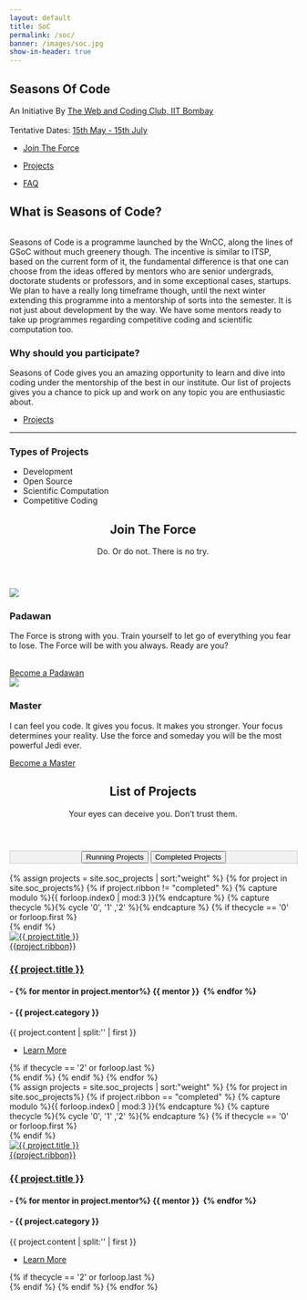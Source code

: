 ```yaml
---
layout: default
title: SoC
permalink: /soc/
banner: /images/soc.jpg
show-in-header: true
---
```


<head>
	<style>
    div.tab {
    float : center;
    align-content: :center;
    width: 100%;
    overflow: hidden;
    border: 1px solid #ccc;
    background-color: #f1f1f1;
}

/* Style the buttons inside the tab */
div.tab button {
    background-color: inherit;
    float: center;
    border: none;
    outline: none;
    cursor: pointer;
    padding: 14px 14%;
    transition: 0.3s;
    font-size: 25px;
}

/* Change background color of buttons on hover */
div.tab button:hover {
    background-color: #ddd;
}

/* Create an active/current tablink class */
div.tab button.active {
    background-color: #ccc;
}


    .tabcontent {

    display: none;
    padding: 6px 12px;
    border: 1px solid #ccc;
    border-top: none;
}

</style>
</head>

<!-- Banner -->
<section id="banner" style="background-image:url({{ page.banner | prepend: site.baseurl }})">
    <div class="inner">
        <h2>Seasons Of Code</h2>
        <p> An Initiative By <a href="https://www.wncc-iitb.org/">The Web and Coding Club, IIT Bombay</a><br/><br/>
        Tentative Dates: <a href="https://calendar.google.com/event?action=TEMPLATE&tmeid=N3ZxOHNlNDFtcnY2bzFhNXJpZjVmbDk2MDMgYWJlZW45QG0&tmsrc=abeen9%40gmail.com">15th May - 15th July</a></p>
        <ul class="actions">
            <li><a href="#one" class="button big special">Join The Force</a></li>
        </ul>
        <ul class="actions">
            <li><a href="#two" class="button big special">Projects</a></li>
        </ul>
        <ul class = "actions">
        	<li><a href = "faq.html" class="button big special">FAQ</a></li>
        </ul>
    </div>
</section>

<!-- Three -->
<section id="three" class="wrapper style1">
	<div class="container">
		<div class="row">
			<div class="8u">
				<section>
					<h2>What is Seasons of Code?</h2>
					<a href="#" class="image fit"><img src="{{ '/images/coding.jpg' | prepend: site.baseurl }}" alt="" /></a>
					<p>Seasons of Code is a programme launched by the WnCC, along the lines of GSoC without much greenery though. The incentive is similar to ITSP, based on the current form of it, the fundamental difference is that one can choose from the ideas offered by mentors who are senior undergrads, doctorate students or professors, and in some exceptional cases, startups. We plan to have a really long timeframe though, until the next winter extending this programme into a mentorship of sorts into the semester. It is not just about development by the way. We have some mentors ready to take up programmes regarding competitive coding and scientific computation too.
					</p>
				</section>
			</div>
			<div class="4u">
				<section>
					<h3>Why should you participate?</h3>
					<p>Seasons of Code gives you an amazing opportunity to learn and dive into coding under the mentorship of the best in our institute. Our list of projects gives you a chance to pick up and work on any topic you are enthusiastic about.</p>
					<ul class="actions">
						<li><a href="#two" class="button alt">Projects</a></li>
					</ul>
				</section>
				<hr />
				<section>
					<h3>Types of Projects</h3>
					<ul>
						<li>Development</li>
						<li>Open Source</li>
						<li>Scientific Computation</li>
						<li>Competitive Coding</li>
					</ul>
				</section>
			</div>
		</div>
	</div>
</section>

<section id="one" class="wrapper style2">
	<header class="major">
		<h2>Join The Force</h2>
		<p>Do. Or do not. There is no try.</p>
	</header>
	<div class="container">
		<div class="row">
			<div class="6u">
				<section class="special box">
					<img class="icon major" src="{{ '/svg/light-siber-one.svg' | prepend: site.baseurl }}" />
					<h3>Padawan</h3>
					<p>The Force is strong with you. Train yourself to let go of everything you fear to lose. The Force will be with you always. Ready are you?</p><br>
					<a target = "_blank" href="https://docs.google.com/forms/d/e/1FAIpQLSc5ZqQvIgxVK-Tf-uWEKcyCg2BrDM0Iu4QVj5RzoP6Y5TZtNA/viewform" class="button big special">Become a Padawan</a>
				</section>
			</div>
			<div class="6u">
				<section class="special box">
					<img class="icon major" src="{{ '/svg/light-siber.svg' | prepend: site.baseurl }}" />
					<h3>Master</h3>
					<p>I can feel you code. It gives you focus. It makes you stronger. Your focus determines your reality. Use the force and someday you will be the most powerful Jedi ever.</p>
					<a target = "_blank" href="https://docs.google.com/forms/d/e/1FAIpQLSd57osi_wuufUt9caLo5q3QFXNzjXBhcuaKtj2RTK5OG5JFfw/viewform" class="button big special">Become a Master</a>
				</section>
			</div>
		</div>
	</div>
</section>

<!-- Two -->
<section id="two" class="wrapper style1">
	<header class="major">
		<h2>List of Projects</h2>
		<p>Your eyes can deceive you. Don’t trust them.</p>
	</header>

<div class="tab" style="text-align : center">
  <button class="tablinks" onclick="openType(event, 'running')" id="defaultOpen">Running Projects</button>
  <button class="tablinks" onclick="openType(event, 'completed')">Completed Projects</button>
</div>
<br/>

<div id="running" class="tabcontent">
<div class="container">
		{% assign projects = site.soc_projects | sort:"weight"  %}
            {% for project in site.soc_projects%}
            {% if project.ribbon != "completed" %}
            {% capture modulo %}{{ forloop.index0 | mod:3 }}{% endcapture %}
            {% capture thecycle %}{% cycle '0', '1' ,'2' %}{% endcapture %}
            <!-- Creating a new row after every three elements -->
            {% if thecycle == '0' or forloop.first %}
            	<div class="row">
            {% endif %}
				<div class="4u">
					<section class="special">
						<a href="{{ project.url | prepend: site.baseurl }}" class="image fit">
                            <img src="{{ project.image | prepend: site.baseurl }}" alt="{{ project.title }}" />
                            <!-- {% if page.ribbon != '' %} -->
                            <div class = "ribbon {{project.ribbon}}"><span>{{project.ribbon}}</span></div>
                            <!-- {% endif %} -->
                        </a>
                        <a href="{{ project.url | prepend: site.baseurl }}" class="image fit">
						<h3>{{ project.title }}</h3>
						</a>
						<h4>-
						{% for mentor in project.mentor%}
				            {{ mentor }}&nbsp;
			        	{% endfor %}</h4>
						<h4>- {{ project.category }}</h4>
						<p>{{ project.content | split:'<!--break-->' | first }}</p>
						<ul class="actions">
							<li><a href="{{ project.url | prepend: site.baseurl}}" class="button alt">Learn More</a></li>
						</ul>
					</section>
				</div>
			{% if thecycle == '2' or forloop.last %}
    			</div>
			{% endif %}
			{% endif %}
            {% endfor %}
		<div style="text-align: center;">
		<!-- <a href="#" class="button big special">View All Projects</a> -->
		</div>
	</div>
</div>
<div id="completed" class="tabcontent">
<div class="container">
<!-- the following line is optional to sort by weight -->
		{% assign projects = site.soc_projects | sort:"weight"  %}
            {% for project in site.soc_projects%}
            {% if project.ribbon == "completed" %}
            {% capture modulo %}{{ forloop.index0 | mod:3 }}{% endcapture %}
            {% capture thecycle %}{% cycle '0', '1' ,'2' %}{% endcapture %}
            <!-- Creating a new row after every three elements -->
            {% if thecycle == '0' or forloop.first %}
            	<div class="row">
            {% endif %}
				<div class="4u">
					<section class="special">
						<a href="{{ project.url | prepend: site.baseurl }}" class="image fit">
                            <img src="{{ project.image | prepend: site.baseurl }}" alt="{{ project.title }}" />
                            <!-- {% if page.ribbon != '' %} -->
                            <div class = "ribbon {{project.ribbon}}"><span>{{project.ribbon}}</span></div>
                            <!-- {% endif %} -->
                        </a>
                        <a href="{{ project.url | prepend: site.baseurl }}" class="image fit">
						<h3>{{ project.title }}</h3>
						</a>
						<h4>-
						{% for mentor in project.mentor%}
				            {{ mentor }}&nbsp;
			        	{% endfor %}</h4>
						<h4>- {{ project.category }}</h4>
						<p>{{ project.content | split:'<!--break-->' | first }}</p>
						<ul class="actions">
							<li><a href="{{ project.url | prepend: site.baseurl}}" class="button alt">Learn More</a></li>
						</ul>
					</section>
				</div>
			{% if thecycle == '2' or forloop.last %}
    			</div>
			{% endif %}
			{% endif %}
            {% endfor %}
		<div style="text-align: center;">
		<!-- <a href="#" class="button big special">View All Projects</a> -->
		</div>
	</div>
</div>


<script>
function openType(evt, cityName) {
    var i, tabcontent, tablinks;
    tabcontent = document.getElementsByClassName("tabcontent");
    for (i = 0; i < tabcontent.length; i++) {
        tabcontent[i].style.display = "none";
    }
    tablinks = document.getElementsByClassName("tablinks");
    for (i = 0; i < tablinks.length; i++) {
        tablinks[i].className = tablinks[i].className.replace(" active", "");
    }
    document.getElementById(cityName).style.display = "block";
    evt.currentTarget.className += " active";
}

document.getElementById("defaultOpen").click();

</script>			

